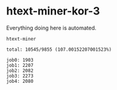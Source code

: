 # htext-miner-kor-3

Everything doing here is automated.

```
htext-miner

total: 10545/9855 (107.00152207001523%)

job0: 1903
job1: 2207
job2: 2082
job3: 2273
job4: 2080
```